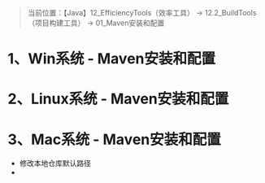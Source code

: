 > 当前位置：【Java】12_EfficiencyTools（效率工具） -> 12.2_BuildTools（项目构建工具） -> 01_Maven安装和配置



# 1、Win系统 -  Maven安装和配置





# 2、Linux系统 -  Maven安装和配置





# 3、Mac系统 -  Maven安装和配置

- 修改本地仓库默认路径
- 


